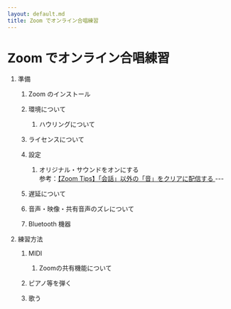```yaml
---
layout: default.md
title: Zoom でオンライン合唱練習
---
```


# Zoom でオンライン合唱練習

1. 準備

    1. Zoom のインストール

    1. 環境について

        1. ハウリングについて

    1. ライセンスについて

    1. 設定

        1. オリジナル・サウンドをオンにする  
        参考：[【Zoom Tips】「会話」以外の「音」をクリアに配信する ](https://www.note.lespace.co.jp/n/nd65f7df6f399) ---

    1. 遅延について

      1. 音声・映像・共有音声のズレについて

      1. Bluetooth 機器

1. 練習方法

    1. MIDI

        1. Zoomの共有機能について

    1. ピアノ等を弾く

    1. 歌う


